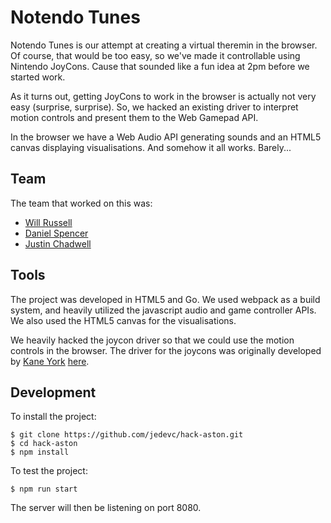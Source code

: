 # Notendo Tunes

Notendo Tunes is our attempt at creating a virtual theremin in the browser. Of
course, that would be too easy, so we've made it controllable using Nintendo
JoyCons. Cause that sounded like a fun idea at 2pm before we started work.

As it turns out, getting JoyCons to work in the browser is actually not very
easy (surprise, surprise). So, we hacked an existing driver to interpret motion
controls and present them to the Web Gamepad API.

In the browser we have a Web Audio API generating sounds and an HTML5 canvas
displaying visualisations. And somehow it all works. Barely...

## Team

The team that worked on this was:
- [Will Russell](https://github.com/wrussell1999)
- [Daniel Spencer](https://github.com/danielfspencer)
- [Justin Chadwell](https://github.com/jedevc)

## Tools

The project was developed in HTML5 and Go. We used webpack as a build system,
and heavily utilized the javascript audio and game controller APIs. We also
used the HTML5 canvas for the visualisations.

We heavily hacked the joycon driver so that we could use the motion controls in
the browser. The driver for the joycons was originally developed by [Kane
York](https://github.com/riking) [here](https://github.com/riking/joycon).

## Development

To install the project:

	$ git clone https://github.com/jedevc/hack-aston.git
	$ cd hack-aston
	$ npm install

To test the project:

	$ npm run start

The server will then be listening on port 8080.
